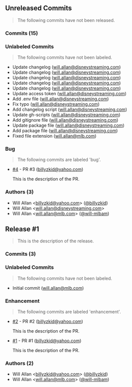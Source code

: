 ## Unreleased Commits
> The following commits have not been released.

### Commits (15)

### Unlabeled Commits
> The following commits have not been labeled.

  * Update changelog (will.allan@disneystreaming.com)
  * Update changelog (will.allan@disneystreaming.com)
  * Update changelog (will.allan@disneystreaming.com)
  * Update changelog (will.allan@disneystreaming.com)
  * Update changelog (will.allan@disneystreaming.com)
  * Update access token (will.allan@disneystreaming.com)
  * Add .env file (will.allan@disneystreaming.com)
  * Fix typo (will.allan@disneystreaming.com)
  * Add changelog script (will.allan@disneystreaming.com)
  * Update gh-scripts (will.allan@disneystreaming.com)
  * Add gitignore file (will.allan@disneystreaming.com)
  * Update package file (will.allan@disneystreaming.com)
  * Add package file (will.allan@disneystreaming.com)
  * Fixed file extension (will.allan@mlb.com)

### Bug
> The following commits are labeled 'bug'.

  * [#4](https://github.com/billyzkid/gh-scripts-test-full/pull/4) - PR #3 (billyzkid@yahoo.com)

    This is the description of the PR.

### Authors (3)

* Will Allan \<billyzkid@yahoo.com> ([@billyzkid](https://github.com/billyzkid))
* Will Allan \<will.allan@disneystreaming.com>
* Will Allan \<will.allan@mlb.com> ([@will-mlbam](https://github.com/will-mlbam))

## Release #1
> This is the description of the release.

### Commits (3)

### Unlabeled Commits
> The following commits have not been labeled.

  * Initial commit (will.allan@mlb.com)

### Enhancement
> The following commits are labeled 'enhancement'.

  * [#2](https://github.com/billyzkid/gh-scripts-test-full/pull/2) - PR #2 (billyzkid@yahoo.com)

    This is the description of the PR.

  * [#1](https://github.com/billyzkid/gh-scripts-test-full/pull/1) - PR #1 (billyzkid@yahoo.com)

    This is the description of the PR.

### Authors (2)

* Will Allan \<billyzkid@yahoo.com> ([@billyzkid](https://github.com/billyzkid))
* Will Allan \<will.allan@mlb.com> ([@will-mlbam](https://github.com/will-mlbam))
